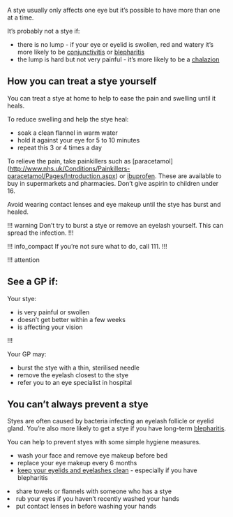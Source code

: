 A stye usually only affects one eye but it’s possible to have more than one at a time.

It’s probably not a stye if:

- there is no lump - if your eye or eyelid is swollen, red and watery it’s more likely to be [conjunctivitis](http://www.nhs.uk/Conditions/Conjunctivitis-infective/Pages/Introduction.aspx) or [blepharitis](http://www.nhs.uk/conditions/blepharitis/Pages/Introduction.aspx)
- the lump is hard but not very painful - it’s more likely to be a [chalazion](http://www.moorfields.nhs.uk/condition/chalazion-0)

## How you can treat a stye yourself

You can treat a stye at home to help to ease the pain and swelling until it heals.

To reduce swelling and help the stye heal:

- soak a clean flannel in warm water
- hold it against your eye for 5 to 10 minutes
- repeat this 3 or 4 times a day 

To relieve the pain, take painkillers such as [paracetamol] (http://www.nhs.uk/Conditions/Painkillers-paracetamol/Pages/Introduction.aspx) or [ibuprofen](http://www.nhs.uk/conditions/painkillers-ibuprofen/Pages/Introduction.aspx). These are available to buy in supermarkets and pharmacies. Don’t give aspirin to children under 16.

Avoid wearing contact lenses and eye makeup until the stye has burst and healed.

!!! warning
Don’t try to burst a stye or remove an eyelash yourself. This can spread the infection.
!!!

!!! info_compact
If you’re not sure what to do, call 111.
!!!

!!! attention

  ## See a GP if:

  Your stye:

  - is very painful or swollen
  - doesn’t get better within a few weeks
  - is affecting your vision

!!!

Your GP may:

- burst the stye with a thin, sterilised needle
- remove the eyelash closest to the stye  
- refer you to an eye specialist in hospital

## You can’t always prevent a stye

Styes are often caused by bacteria infecting an eyelash follicle or eyelid gland. You’re also more likely to get a stye if you have long-term [blepharitis](http://www.nhs.uk/Conditions/Blepharitis/Pages/Introduction.aspx).

You can help to prevent styes with some simple hygiene measures.

<article class="panel panel--binary">
  <div class="panel__column">
    <div class="panel__content">
      <ul class="list--check">
        <li>wash your face and remove eye makeup before bed</li>
        <li>replace your eye makeup every 6 months</li>
        <li><a href="http://www.nhs.uk/Conditions/Blepharitis/Pages/Treatment.aspx">keep your eyelids and eyelashes clean</a> - especially if you have blepharitis</li>
      </ul>
    </div>
  </div>
  <div class="panel__column">
    <div class="panel__content">
      <li>share towels or flannels with someone who has a stye</li>
      <li>rub your eyes if you haven’t recently washed your hands</li>
      <li>put contact lenses in before washing your hands</li>
    </div>
  </div>
</article>